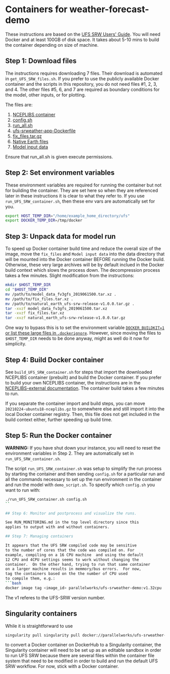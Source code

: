 # Containers for weather-forecast-demo

These instructions are based on the [UFS SRW Users' Guide](https://ufs-srweather-app.readthedocs.io/en/ufs-v1.0.1/Docker.html).  You will need Docker and at least 100GB of disk space.  It takes about 5-10 mins to build
the container depending on size of machine.

## Step 1: Download files

The instructions requires downloading 7 files.  Their download
is automated in `get_UFS_SRW_files.sh`.  If you prefer to use
the publicly available Docker container and the scripts in this
repository, you do not need files #1, 2, 3, and 4.  The other
files #5, 6, and 7 are required as boundary conditions for the
model, other inputs, or for plotting.

The files are:
1. [NCEPLIBS container](https://ufs-data.s3.amazonaws.com/public_release/ufs-srweather-app-v1.0.0/docker/20210224-ubuntu18-nceplibs.gz)
2. [config.sh](https://ufs-data.s3.amazonaws.com/public_release/ufs-srweather-app-v1.0.0/docker/config.sh)
3. [run_all.sh](https://ufs-data.s3.amazonaws.com/public_release/ufs-srweather-app-v1.0.0/docker/run_all.sh)
4. [ufs-srweather-app-Dockerfile](https://ufs-data.s3.amazonaws.com/public_release/ufs-srweather-app-v1.0.0/docker/ufs-srweather-app-Dockerfile)
5. [fix_files.tar.gz](https://ufs-data.s3.amazonaws.com/public_release/ufs-srweather-app-v1.0.0/docker/fix_files.tar.gz)
6. [Native Earth files](https://ftp.emc.ncep.noaa.gov/EIB/UFS/SRW/v1p0/natural_earth/natural_earth_ufs-srw-release-v1.0.0.tar.gz)
7. [Model input data](https://ftp.emc.ncep.noaa.gov/EIB/UFS/SRW/v1p0/simple_test_case/gst_model_data.tar.gz)

Ensure that run_all.sh is given execute permissions.

## Step 2: Set environment variables

These environment variables are required for running the container
but not for building the container.  They are set here so when they
are referenced later in these instructions it is clear to what they
refer to. If you use `run_UFS_SRW_container.sh`, then these env
vars are automatically set for you.

```bash
export HOST_TEMP_DIR="/home/example_home_directory/ufs"
export DOCKER_TEMP_DIR=/tmp/docker
```

## Step 3: Unpack data for model run

To speed up Docker container build time and reduce the overall size
of the image, move the `fix_files` and `Model input data` into the
data directory that will be mounted into the Docker container BEFORE
running the Docker build.  Otherwise, these very large archives will
be by default inclued in the Docker build context which slows the
process down.  The decompression process takes a few minutes.
Slight modification from the instructions:

```bash
mkdir $HOST_TEMP_DIR
cd "$HOST_TEMP_DIR"
mv /path/to/model_data_fv3gfs_2019061500.tar.xz .
mv /path/to/fix_files.tar.xz .
mv /path/to/natural_earth_ufs-srw-release-v1.0.0.tar.gz .
tar -xvzf model_data_fv3gfs_2019061500.tar.xz
tar -xvzf fix_files.tar.xz
tar -xvzf natural_earth_ufs-srw-release-v1.0.0.tar.gz
```

One way to bypass this is to set the environment variable
[`DOCKER_BUILDKIT=1` or list these large files in `.dockerignore`](https://stackoverflow.com/questions/26600769/build-context-for-docker-image-very-large). 
However, since moving the files to `$HOST_TEMP_DIR` needs to be
done anyway, might as well do it now for simplicity.

## Step 4: Build Docker container

See `build_UFS_SRW_container.sh` for steps that import the downloaded
NCEPLIBS container (prebuilt) and build the Docker container.  If you
prefer to build your own NCEPLIBS container, the instructions are in
the [NCEPLIBS-external documentation](https://github.com/NOAA-EMC/NCEPLIBS-external/blob/ufs-v2.0.0/doc/README_ubuntu_gnu.txt). The container build takes a few minutes to run.

If you separate the container import and build steps,
you can move `20210224-ubuntu18-nceplibs.gz` to somewhere
else and still import it into the local Docker container
registry.  Then, this file does not get included in the
build context either, further speeding up build time.

## Step 5: Run the Docker container

**WARNING:**  If you have shut down your instance, you will need to
reset the environment variables in Step 2.  They are automatically
set in `run_UFS_SRW_container.sh`.

The script `run_UFS_SRW_container.sh` was setup to simplify the run
process by starting the container and then sending `config.sh` for
a particular run and all the commands necessary to set up the run
environment in the container and run the model with `demo_script.sh`.
To specify which `config.sh` you want to run with:
```bash
./run_UFS_SRW_container.sh config.sh
``

## Step 6: Monitor and postprocess and visualize the runs.

See RUN_MONITORING.md in the top level directory since this
applies to output with and without containers.

## Step 7: Managing containers

It appears that the UFS SRW compiled code may be sensitive
to the number of cores that the code was compiled on. For
example, compiling on a 16 CPU machine  and using the default
12 CPU and 4CPU settings seems to work without changing the
container.  On the other hand, trying to run that same container
on a larger machine results in memmory/bus errors.  For now,
tag the containers based on the the number of CPU used
to compile them, e.g.:
```bash
docker image tag <image_id> parallelworks/ufs-srweather-demo:v1.32cpu
```
The v1 referes to the UFS-SRW version number.

## Singularity containers

While it is straightforward to use
```bash
singularity pull singularity pull docker://parallelworks/ufs-srweather-demo:v1.32cpu
```
to convert a Docker container on DockerHub to a Singularity container,
the Singularity container will need to be set up as an editable
sandbox in order to run UFS SRW because there are several files
within the container file system that need to be modified in order
to build and run the default UFS SRW workflow.  For now, stick with
a Docker container.
